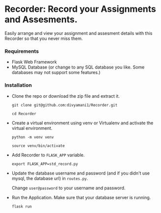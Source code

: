 # Recorder: Record your Assignments and Assesments.
Easily arrange and view your assignment and assesment details with this Recorder so that you never miss them.

### Requirements
* Flask Web Framework
* MySQL Database (or change to any SQL database you like. Some databases may not support some features.)

### Installation
* Clone the repo or download the zip file and extract it.

  `git clone git@github.com:divyamani1/Recorder.git`
  
  `cd Recorder`
  
* Create a virtual environment using venv or Virtualenv and activate the virtual environment.

  `python -m venv venv`
  
  `source venv/bin/activate`
  
* Add Recorder to `FLASK_APP` variable.

  `export FLASK_APP=std_record.py`
  
* Update the database username and password (and if you didn't use mysql, the database url) in `routes.py`.
  
  Change `user@password` to your username and password.

* Run the Application. Make sure that your database server is running.

  `flask run`
